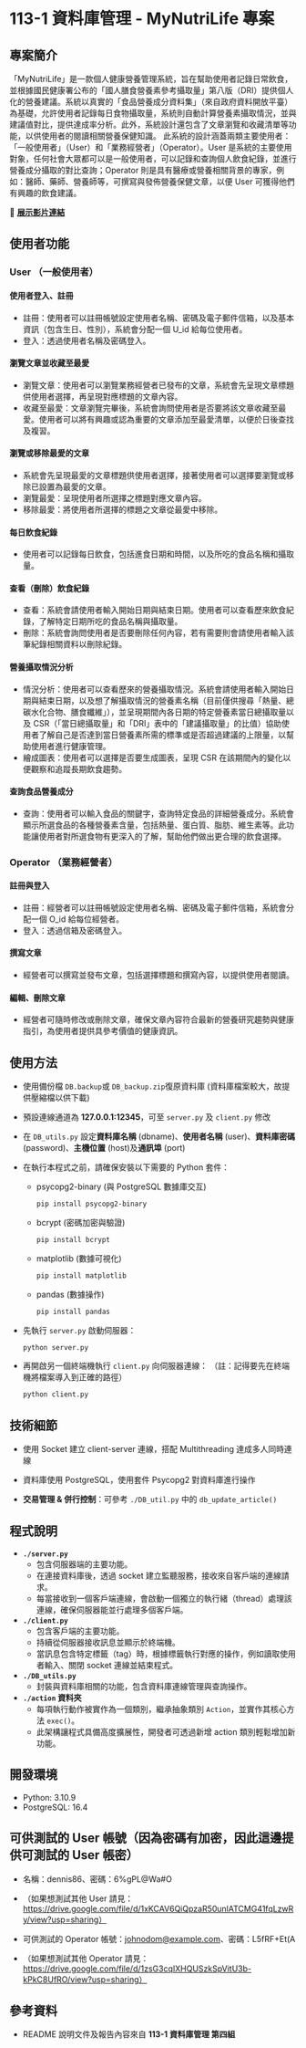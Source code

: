 # 113-1 資料庫管理 - MyNutriLife 專案

## 專案簡介

「MyNutriLife」是一款個人健康營養管理系統，旨在幫助使用者記錄日常飲食，並根據國民健康署公布的「國人膳食營養素參考攝取量」第八版（DRI）提供個人化的營養建議。系統以真實的「食品營養成分資料集」（來自政府資料開放平臺）為基礎，允許使用者記錄每日食物攝取量，系統則自動計算營養素攝取情況，並與建議值對比，提供達成率分析。此外，系統設計還包含了文章瀏覽和收藏清單等功能，以供使用者的閱讀相關營養保健知識。
此系統的設計涵蓋兩類主要使用者：「一般使用者」（User）和「業務經營者」（Operator）。User 是系統的主要使用對象，任何社會大眾都可以是一般使用者，可以記錄和查詢個人飲食紀錄，並進行營養成分攝取的對比查詢；Operator 則是具有醫療或營養相關背景的專家，例如：醫師、藥師、營養師等，可撰寫與發佈營養保健文章，以便 User 可獲得他們有興趣的飲食建議。

:link: **[展示影片連結](https://youtu.be/pK8TacgzC4E)**

## 使用者功能

### User （一般使用者）

#### 使用者登入、註冊

- 註冊：使用者可以註冊帳號設定使用者名稱、密碼及電子郵件信箱，以及基本資訊（包含生日、性別），系統會分配一個 U_id 給每位使用者。
- 登入：透過使用者名稱及密碼登入。

#### 瀏覽文章並收藏至最愛

- 瀏覽文章：使用者可以瀏覽業務經營者已發布的文章，系統會先呈現文章標題供使用者選擇，再呈現對應標題的文章內容。
- 收藏至最愛：文章瀏覽完畢後，系統會詢問使用者是否要將該文章收藏至最愛。使用者可以將有興趣或認為重要的文章添加至最愛清單，以便於日後查找及複習。

#### 瀏覽或移除最愛的文章

- 系統會先呈現最愛的文章標題供使用者選擇，接著使用者可以選擇要瀏覽或移除已設置為最愛的文章。
- 瀏覽最愛：呈現使用者所選擇之標題對應文章內容。
- 移除最愛：將使用者所選擇的標題之文章從最愛中移除。

#### 每日飲食紀錄

- 使用者可以記錄每日飲食，包括進食日期和時間，以及所吃的食品名稱和攝取量。

#### 查看（刪除）飲食紀錄

- 查看：系統會請使用者輸入開始日期與結束日期。使用者可以查看歷來飲食紀錄，了解特定日期所吃的食品名稱與攝取量。
- 刪除：系統會詢問使用者是否要刪除任何內容，若有需要則會請使用者輸入該筆紀錄相關資料以刪除紀錄。

#### 營養攝取情況分析

- 情況分析：使用者可以查看歷來的營養攝取情況。系統會請使用者輸入開始日期與結束日期，以及想了解攝取情況的營養素名稱（目前僅供搜尋「熱量、總碳水化合物、膳食纖維」），並呈現期間內各日期的特定營養素當日總攝取量以及 CSR（「當日總攝取量」和「DRI」表中的「建議攝取量」的比值）協助使用者了解自己是否達到當日營養素所需的標準或是否超過建議的上限量，以幫助使用者進行健康管理。
- 繪成圖表：使用者可以選擇是否要生成圖表，呈現 CSR 在該期間內的變化以便觀察和追蹤長期飲食趨勢。

#### 查詢食品營養成分

- 查詢：使用者可以輸入食品的關鍵字，查詢特定食品的詳細營養成分。系統會顯示所選食品的各種營養素含量，包括熱量、蛋白質、脂肪、維生素等。此功能讓使用者對所選食物有更深入的了解，幫助他們做出更合理的飲食選擇。

### Operator （業務經營者）

#### 註冊與登入

- 註冊：經營者可以註冊帳號設定使用者名稱、密碼及電子郵件信箱，系統會分配一個 O_id 給每位經營者。
- 登入：透過信箱及密碼登入。

#### 撰寫文章

- 經營者可以撰寫並發布文章，包括選擇標題和撰寫內容，以提供使用者閱讀。

#### 編輯、刪除文章

- 經營者可隨時修改或刪除文章，確保文章內容符合最新的營養研究趨勢與健康指引，為使用者提供具參考價值的健康資訊。

## 使用方法

- 使用備份檔 `DB.backup`或 `DB_backup.zip`復原資料庫 (資料庫檔案較大，故提供壓縮檔以供下載)
- 預設連線通道為 **127.0.0.1:12345**，可至 `server.py` 及 `client.py` 修改
- 在 `DB_utils.py` 設定**資料庫名稱** (dbname)、**使用者名稱** (user)、**資料庫密碼** (password)、**主機位置** (host)及**通訊埠** (port)

- 在執行本程式之前，請確保安裝以下需要的 Python 套件：
  - psycopg2-binary (與 PostgreSQL 數據庫交互)
    ```bash
    pip install psycopg2-binary
    ```
  - bcrypt (密碼加密與驗證)
    ```bash
    pip install bcrypt
    ```
  - matplotlib (數據可視化)
    ```bash
    pip install matplotlib
    ```
  - pandas (數據操作)
    ```bash
    pip install pandas
    ```

- 先執行 `server.py` 啟動伺服器：
  ```bash
  python server.py
  ```

- 再開啟另一個終端機執行 `client.py` 向伺服器連線：
  （註：記得要先在終端機將檔案導入到正確的路徑）
  
  ```bash
  python client.py
  ```

## 技術細節

- 使用 Socket 建立 client-server 連線，搭配 Multithreading 達成多人同時連線

- 資料庫使用 PostgreSQL，使用套件 Psycopg2 對資料庫進行操作

- **交易管理 & 併行控制**：可參考 `./DB_util.py` 中的 `db_update_article()`

## 程式說明

-  **`./server.py`**
   - 包含伺服器端的主要功能。
   - 在連接資料庫後，透過 socket 建立監聽服務，接收來自客戶端的連線請求。
   - 每當接收到一個客戶端連線，會啟動一個獨立的執行緒（thread）處理該連線，確保伺服器能並行處理多個客戶端。
-  **`./client.py`**
   - 包含客戶端的主要功能。
   - 持續從伺服器接收訊息並顯示於終端機。
   - 當訊息包含特定標籤（tag）時，根據標籤執行對應的操作，例如讀取使用者輸入、關閉 socket 連線並結束程式。
-  **`./DB_utils.py`**
   - 封裝與資料庫相關的功能，包含資料庫連線管理與查詢操作。
-  **`./action` 資料夾**
   - 每項執行動作被實作為一個類別，繼承抽象類別 `Action`，並實作其核心方法 `exec()`。
   - 此架構讓程式具備高度擴展性，開發者可透過新增 action 類別輕鬆增加新功能。

## 開發環境

- Python: 3.10.9
- PostgreSQL: 16.4



## 可供測試的 User 帳號（因為密碼有加密，因此這邊提供可測試的 User 帳密）

- 名稱：dennis86、密碼：6%gPL@Wa#O
  
- （如果想測試其他 User 請見：https://drive.google.com/file/d/1xKCAV6QiQpzaR50unlATCMG41fqLzwRy/view?usp=sharing）

- 可供測試的 Operator 帳號：johnodom@example.com、密碼：L5fRF+Et(A

- （如果想測試其他 Operator 請見：https://drive.google.com/file/d/1zsG3cqIXHQUSzkSpVitU3b-kPkC8UfRO/view?usp=sharing）

## 參考資料

- README 說明文件及報告內容來自 **113-1 資料庫管理 第四組**
